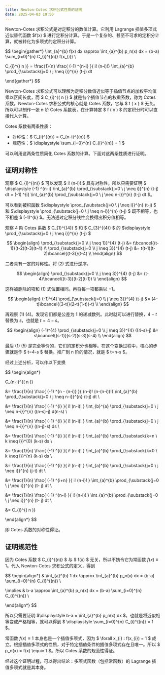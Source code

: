 ```yaml
---
title: Newton-Cotes 求积公式性质的证明
date: 2025-04-03 10:50
---
```


Newton-Cotes 求积公式是对定积分的数值计算。它利用 Lagrange 插值多项式近似替代函数 $f(x) $ 进行定积分计算。于是一个复杂的、甚至不可求的定积分计算，就被转化为多项式的定积分计算。

$$
\begin{gather*}
\int_{a}^{b} f(x) dx \approx \int_{a}^{b} p_n(x) dx = (b-a) \sum_{i=0}^{n} C_{i}^{(n)} f(x_{i}) \\

C_{i}^{( n )} = \frac{1}{n} \frac{ (-1) ^{n-i} }{ i! (n-i)!} \int_{a}^{b} \prod_{\substack{j=0 \\ j \neq i}}^{n} (t-j) dt

\end{gather*}
$$

Newton-Cotes 求积公式可以理解为定积分数值近似等于插值节点的加权平均值乘以区间长度，而 $ C_{i}^{( n )} $ 就是各个插值节点的权重系数，称为 Cotes 系数。Newton-Cotes 求积公式的核心就是 Cotes 系数，它与 $ f ( x ) $ 无关。所以可以制作一张 n 阶 Cotes 系数表，在计算特定 $ f ( x ) $ 的定积分时可以直接代入计算。

Cotes 系数有两条性质：

- 对称性：$ C_{i}^{(n)} = C_{n-i}^{(n)} $
- 规范性：$ \displaystyle \sum_{i=0}^{n} C_{i}^{(n)} = 1 $

可以利用这两条性质简化 Cotes 系数的计算。下面对这两条性质进行证明。

## 证明对称性

观察 $ C_{i}^{(n)} $ 可以发现 $ i! (n-i)! $ 具有对称性，所以只需要证明 $ \displaystyle (-1) ^{n-i} \int_{a}^{b} \prod_{\substack{j=0 \\ j \neq i}}^{n} (t-j) dt = (-1) ^{i} \int_{a}^{b} \prod_{\substack{j=0 \\ j \neq n-i}}^{n} (t-j) dt $。

可以看到被积函数 $\displaystyle \prod_{\substack{j=0 \\ j \neq i}}^{n} (t-j) $ 和 $\displaystyle \prod_{\substack{j=0 \\ j \neq n-i}}^{n} (t-j) $ 既不相等，也不相差 $ (-1)^{k} $。无法通过定积分线性变换得出积分值相等。

观察 4 阶 Cotes 系数 $ C_{1}^{(4)} $ 和 $ C_{3}^{(4)} $ 的 $\displaystyle \prod_{\substack{j=0 \\ j \neq i}}^{n} (t-j) $

$$
\begin{align}
\prod_{\substack{j=0 \\ j \neq 1}}^{4} (t-j) &= t\bcancel{(t-1)}(t-2)(t-3)(t-4) \\
\prod_{\substack{j=0 \\ j \neq 3}}^{4} (t-j) &= t(t-1)(t-2)\bcancel{(t-3)}(t-4) \\
\end{align}
$$

二者具有一定的对称性。将 $(2)$ 式进行逆序。

$$
\begin{align}
\prod_{\substack{j=0 \\ j \neq 3}}^{4} (t-j) &= (t-4)\bcancel{(t-3)}(t-2)(t-1)t \\
\end{align}
$$

这样被删除的项和 $(1)$ 式位置相同。再将每一项都乘以 $-1$。

$$
\begin{align}
(-1)^{4} \prod_{\substack{j=0 \\ j \neq 3}}^{4} (t-j) &= (4-t)\bcancel{(3-t)}(2-t)(1-t)(-t) \\
\end{align}
$$

再观察 $(1)$ $(4)$。发现它们都是公差为 $1$ 的递减数列。此时就可以进行替换，$4-t$ 替换为 $s$，也就是 $t= 4-s$。

$$
\begin{align}
(-1)^{4} \prod_{\substack{j=0 \\ j \neq 3}}^{4} ((4-s)-j) &= s\bcancel{(s-1)}(s-2)(s-3)(s-4) \\
\end{align}
$$

最后 (1) (5) 是完全等价的，它们的定积分也相等。在这个变换过程中，核心的步骤就是作 $ t=4-s $ 替换。推广到 n 阶的情况，就是 $ t=n-s $。

经过上述分析，可以作以下变换

$$
\begin{align*}

C_{n-i}^{( n )}

&= \frac{1}{n} \frac{ (-1) ^{n - (n-i)} }{ (n-i)! (n-(n-i))!} \int_{a}^{b} \prod_{\substack{j=0 \\ j \neq n-i}}^{n} (t-j) dt \\

&= \frac{1}{n} \frac{ (-1) ^{i} }{ i! (n-i)! } \int_{b}^{a} \prod_{\substack{j=0 \\ j \neq n-i}}^{n} ((n-s)-j) d(n-s) \\

&= \frac{1}{n} \frac{ (-1) ^{i} }{ i! (n-i)! } \int_{a}^{b} \prod_{\substack{j=0 \\ j \neq n-i}}^{n} ((n-j)-s) ds \\

&= \frac{1}{n} \frac{ (-1) ^{i} }{ i! (n-i)! } \int_{a}^{b} \prod_{\substack{k=n \\ k \neq i}}^{0} (k-s) ds \\

&= \frac{1}{n} \frac{ (-1) ^{i} }{ i! (n-i)! } \int_{a}^{b} \prod_{\substack{k=0 \\ k \neq i}}^{n} (k-s) ds \\

&= \frac{1}{n} \frac{ (-1) ^{i} }{ i! (n-i)! } \int_{a}^{b} \prod_{\substack{j=0 \\ j \neq i}}^{n} (j-t) dt \\

&= \frac{1}{n} \frac{ (-1) ^{i+n} }{ i! (n-i)! } \int_{a}^{b} \prod_{\substack{j=0 \\ j \neq i}}^{n} (t- j) dt \\

&= \frac{1}{n} \frac{ (-1) ^{n-i} }{ i! (n-i)! } \int_{a}^{b} \prod_{\substack{j=0 \\ j \neq i}}^{n} (t- j) dt \\

&= C_{i}^{( n )}

\end{align*}
$$

即 Cotes 系数的对称性得证。

## 证明规范性

因为 Cotes 系数 $ C_{i}^{(n)} $ 与 $ f(x) $ 无关，所以不妨令它为常函数 $f(x) \equiv 1$。代入 Newton-Cotes 求积公式的定义，得到

$$
\begin{align*}
& \int_{a}^{b} 1 dx \approx \int_{a}^{b} p_n(x) dx = (b-a) \sum_{i=0}^{n} C_{i}^{(n)} \\

\implies & b-a \approx \int_{a}^{b} p_n(x) dx = (b-a) \sum_{i=0}^{n} C_{i}^{(n)} \\

\end{align*}
$$

所以只需要证明 $\displaystyle b-a = \int_{a}^{b} p_n(x) dx $，也就是将近似相等变成严格相等，就可以得到 $ \displaystyle \sum_{i=0}^{n} C_{i}^{(n)} = 1 $。

常函数 $f(x) \equiv 1$ 本身也是一个插值多项式，因为 $ \forall x_{i} : f(x_{i}) = 1 $ 成立。根据插值多项式的性质，对于特定插值条件的插值多项式存在且唯一。所以 $ p_n(x) = f(x) \equiv 1 $。所以 Cotes 系数的规范性得证。

经过这个证明过程，可以得出结论：多项式函数（包括常函数）的 Lagrange 插值多项式就是其本身。